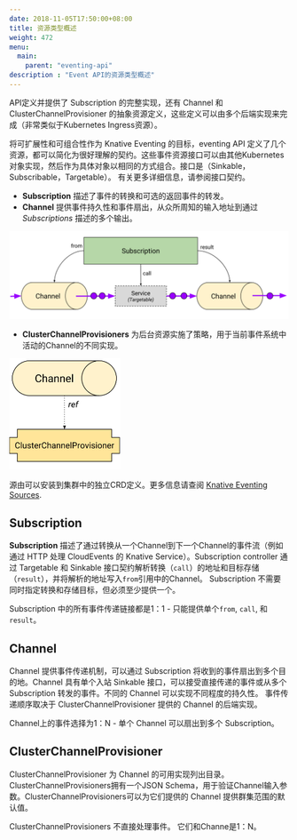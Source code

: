 ```yaml
---
date: 2018-11-05T17:50:00+08:00
title: 资源类型概述
weight: 472
menu:
  main:
    parent: "eventing-api"
description : "Event API的资源类型概述"
---
```


API定义并提供了 Subscription 的完整实现，还有 Channel 和 ClusterChannelProvisioner 的抽象资源定义，这些定义可以由多个后端实现来完成（非常类似于Kubernetes Ingress资源）。

将可扩展性和可组合性作为 Knative Eventing 的目标，eventing API 定义了几个资源，都可以简化为很好理解的契约。这些事件资源接口可以由其他Kubernetes对象实现，然后作为具体对象以相同的方式组合。接口是（Sinkable，Subscribable，Targetable）。 有关更多详细信息，请参阅接口契约。

- **Subscription** 描述了事件的转换和可选的返回事件的转发。
- **Channel** 提供事件持久性和事件扇出，从众所周知的输入地址到通过 _Subscriptions_ 描述的多个输出。

![Resource Types Overview](images/resource-types-overview.svg)

- **ClusterChannelProvisioners** 为后台资源实施了策略，用于当前事件系统中活动的Channel的不同实现。

<img alt="Resource Types ClusterChannelProvisioners" src="images/resource-types-provisioner.svg" width="200">

源由可以安装到集群中的独立CRD定义。更多信息请查阅 [Knative Eventing Sources](https://github.com/knative/eventing-sources).

## Subscription

**Subscription** 描述了通过转换从一个Channel到下一个Channel的事件流（例如通过 HTTP 处理 CloudEvents 的 Knative Service）。Subscription controller 通过 Targetable 和 Sinkable 接口契约解析转换（`call`）的地址和目标存储（`result`），并将解析的地址写入`from`引用中的Channel。 Subscription 不需要同时指定转换和存储目标，但必须至少提供一个。

Subscription 中的所有事件传递链接都是1：1 - 只能提供单个`from`, `call`, 和 `result`。

## Channel

Channel 提供事件传递机制，可以通过 Subscription 将收到的事件扇出到多个目的地。Channel 具有单个入站 Sinkable 接口，可以接受直接传递的事件或从多个 Subscription 转发的事件。不同的 Channel 可以实现不同程度的持久性。 事件传递顺序取决于 ClusterChannelProvisioner 提供的 Channel 的后端实现。

Channel上的事件选择为1：N - 单个 Channel 可以扇出到多个 Subscription。

## ClusterChannelProvisioner

ClusterChannelProvisioner 为 Channel 的可用实现列出目录。ClusterChannelProvisioners拥有一个JSON Schema，用于验证Channel输入参数。ClusterChannelProvisioners可以为它们提供的 Channel 提供群集范围的默认值。

ClusterChannelProvisioners 不直接处理事件。 它们和Channe是1：N。




